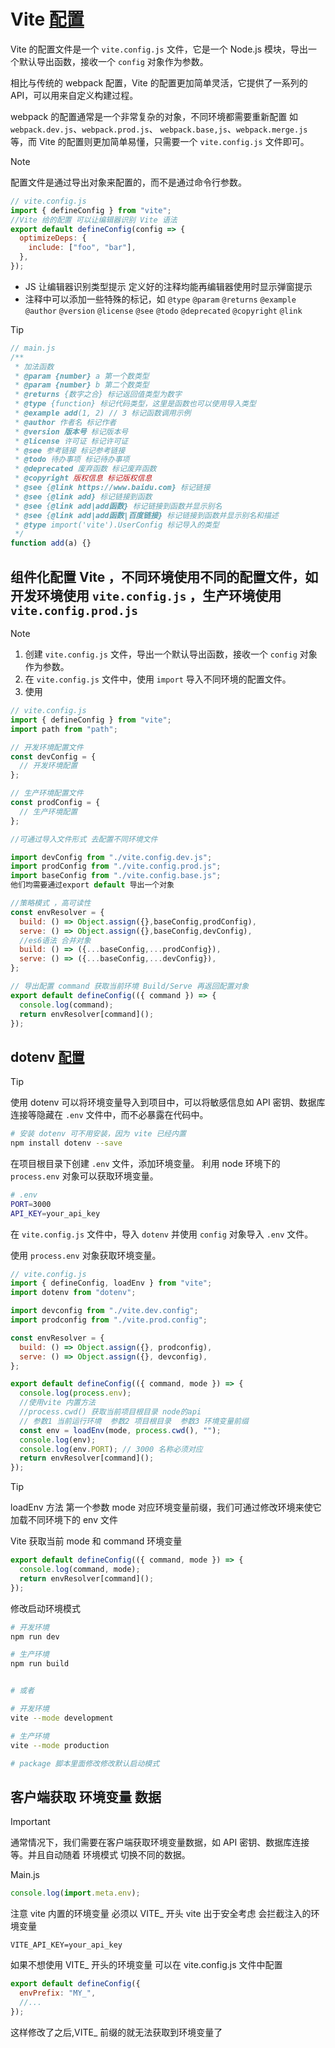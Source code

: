 # Vite [配置](https://cn.vitejs.dev/config/)

Vite 的配置文件是一个 `vite.config.js` 文件，它是一个 Node.js 模块，导出一个默认导出函数，接收一个 `config` 对象作为参数。

相比与传统的 webpack 配置，Vite 的配置更加简单灵活，它提供了一系列的 API，可以用来自定义构建过程。

webpack 的配置通常是一个非常复杂的对象，不同环境都需要重新配置 如 `webpack.dev.js`、`webpack.prod.js`、 `webpack.base,js`、`webpack.merge.js` 等，而 Vite 的配置则更加简单易懂，只需要一个 `vite.config.js` 文件即可。

> [!NOTE]
> 配置文件是通过导出对象来配置的，而不是通过命令行参数。
>
> ```javascript
> // vite.config.js
> import { defineConfig } from "vite";
> //Vite 给的配置 可以让编辑器识别 Vite 语法
> export default defineConfig(config => {
>   optimizeDeps: {
>     include: ["foo", "bar"],
>   },
> });
> ```

- JS 让编辑器识别类型提示 定义好的注释均能再编辑器使用时显示弹窗提示
- 注释中可以添加一些特殊的标记，如 `@type` `@param` `@returns` `@example` `@author` `@version` `@license` `@see` `@todo` `@deprecated` `@copyright` `@link`

> [!TIP]
>
> ```javascript
> // main.js
> /**
>  * 加法函数
>  * @param {number} a 第一个数类型
>  * @param {number} b 第二个数类型
>  * @returns {数字之合} 标记返回值类型为数字
>  * @type {function} 标记代码类型，这里是函数也可以使用导入类型
>  * @example add(1, 2) // 3 标记函数调用示例
>  * @author 作者名 标记作者
>  * @version 版本号 标记版本号
>  * @license 许可证 标记许可证
>  * @see 参考链接 标记参考链接
>  * @todo 待办事项 标记待办事项
>  * @deprecated 废弃函数 标记废弃函数
>  * @copyright 版权信息 标记版权信息
>  * @see {@link https://www.baidu.com} 标记链接
>  * @see {@link add} 标记链接到函数
>  * @see {@link add|add函数} 标记链接到函数并显示别名
>  * @see {@link add|add函数|百度链接} 标记链接到函数并显示别名和描述
>  * @type import('vite').UserConfig 标记导入的类型
>  */
> function add(a) {}
> ```

## 组件化配置 Vite ，不同环境使用不同的配置文件，如开发环境使用 `vite.config.js` ，生产环境使用 `vite.config.prod.js`

> [!NOTE]
>
> 1. 创建 `vite.config.js` 文件，导出一个默认导出函数，接收一个 `config` 对象作为参数。
> 2. 在 `vite.config.js` 文件中，使用 `import` 导入不同环境的配置文件。
> 3. 使用

```javascript
// vite.config.js
import { defineConfig } from "vite";
import path from "path";

// 开发环境配置文件
const devConfig = {
  // 开发环境配置
};

// 生产环境配置文件
const prodConfig = {
  // 生产环境配置
};

//可通过导入文件形式 去配置不同环境文件

import devConfig from "./vite.config.dev.js";
import prodConfig from "./vite.config.prod.js";
import baseConfig from "./vite.config.base.js";
他们均需要通过export default 导出一个对象

//策略模式 ，高可读性
const envResolver = {
  build: () => Object.assign({},baseConfig,prodConfig),
  serve: () => Object.assign({},baseConfig,devConfig),
  //es6语法 合并对象
  build: () => ({...baseConfig,...prodConfig}),
  serve: () => ({...baseConfig,...devConfig}),
};

// 导出配置 command 获取当前环境 Build/Serve 再返回配置对象
export default defineConfig(({ command }) => {
  console.log(command);
  return envResolver[command]();
});
```

## dotenv [配置](https://cn.vitejs.dev/guide/env-and-mode.html)

> [!TIP]
> 使用 dotenv 可以将环境变量导入到项目中，可以将敏感信息如 API 密钥、数据库连接等隐藏在 `.env` 文件中，而不必暴露在代码中。

```bash
# 安装 dotenv 可不用安装，因为 vite 已经内置
npm install dotenv --save
```

在项目根目录下创建 `.env` 文件，添加环境变量。 利用 node 环境下的 `process.env` 对象可以获取环境变量。

```bash
# .env
PORT=3000
API_KEY=your_api_key
```

在 `vite.config.js` 文件中，导入 `dotenv` 并使用 `config` 对象导入 `.env` 文件。

使用 `process.env` 对象获取环境变量。

```javascript
// vite.config.js
import { defineConfig, loadEnv } from "vite";
import dotenv from "dotenv";

import devconfig from "./vite.dev.config";
import prodconfig from "./vite.prod.config";

const envResolver = {
  build: () => Object.assign({}, prodconfig),
  serve: () => Object.assign({}, devconfig),
};

export default defineConfig(({ command, mode }) => {
  console.log(process.env);
  //使用vite 内置方法
  //process.cwd() 获取当前项目根目录 node的api
  // 参数1 当前运行环境  参数2 项目根目录  参数3 环境变量前缀
  const env = loadEnv(mode, process.cwd(), "");
  console.log(env);
  console.log(env.PORT); // 3000 名称必须对应
  return envResolver[command]();
});
```

> [!TIP]
> loadEnv 方法 第一个参数 mode 对应环境变量前缀，我们可通过修改环境来使它加载不同环境下的 env 文件

Vite 获取当前 mode 和 command 环境变量

```javascript
export default defineConfig(({ command, mode }) => {
  console.log(command, mode);
  return envResolver[command]();
});
```

修改启动环境模式

```bash
# 开发环境
npm run dev

# 生产环境
npm run build


# 或者

# 开发环境
vite --mode development

# 生产环境
vite --mode production

# package 脚本里面修改修改默认启动模式
```

## 客户端获取 环境变量 数据

> [!IMPORTANT]
> 通常情况下，我们需要在客户端获取环境变量数据，如 API 密钥、数据库连接等。并且自动随着 环境模式 切换不同的数据。

Main.js

```javascript
console.log(import.meta.env);
```

注意 vite 内置的环境变量 必须以 VITE\_ 开头 vite 出于安全考虑 会拦截注入的环境变量

```env
VITE_API_KEY=your_api_key
```

如果不想使用 VITE\_ 开头的环境变量 可以在 vite.config.js 文件中配置

```javascript
export default defineConfig({
  envPrefix: "MY_",
  //...
});
```

这样修改了之后,VITE\_ 前缀的就无法获取到环境变量了
